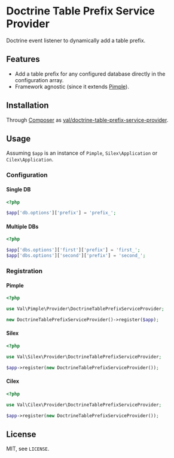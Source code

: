 Doctrine Table Prefix Service Provider
======================================

Doctrine event listener to dynamically add a table prefix.

Features
--------

* Add a table prefix for any configured database directly in the configuration array.
* Framework agnostic (since it extends [Pimple][1]).

Installation
------------

Through [Composer](http://getcomposer.org) as [val/doctrine-table-prefix-service-provider][2].

Usage
-----

Assuming `$app` is an instance of `Pimple`, `Silex\Application` or `Cilex\Application`.

### Configuration

#### Single DB

```php
<?php

$app['db.options']['prefix'] = 'prefix_';
```

#### Multiple DBs

```php
<?php

$app['dbs.options']['first']['prefix'] = 'first_';
$app['dbs.options']['second']['prefix'] = 'second_';
```

### Registration

#### Pimple

```php
<?php

use Val\Pimple\Provider\DoctrineTablePrefixServiceProvider;

new DoctrineTablePrefixServiceProvider()->register($app);
```

#### Silex

```php
<?php

use Val\Silex\Provider\DoctrineTablePrefixServiceProvider;

$app->register(new DoctrineTablePrefixServiceProvider());
```

#### Cilex

```php
<?php

use Val\Cilex\Provider\DoctrineTablePrefixServiceProvider;

$app->register(new DoctrineTablePrefixServiceProvider());
```

License
-------

MIT, see `LICENSE`.

[1]: http://pimple.sensiolabs.org/
[2]: https://packagist.org/packages/val/doctrine-table-prefix-service-provider
